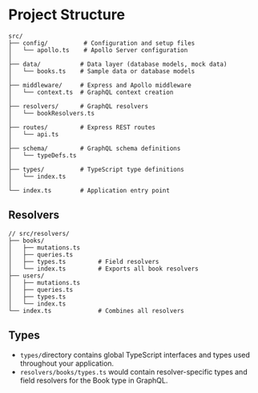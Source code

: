 # Project Structure

```text
src/
├── config/          # Configuration and setup files
│   └── apollo.ts    # Apollo Server configuration
│
├── data/           # Data layer (database models, mock data)
│   └── books.ts    # Sample data or database models
│
├── middleware/     # Express and Apollo middleware
│   └── context.ts  # GraphQL context creation
│
├── resolvers/      # GraphQL resolvers
│   └── bookResolvers.ts
│
├── routes/         # Express REST routes
│   └── api.ts
│
├── schema/         # GraphQL schema definitions
│   └── typeDefs.ts
│
├── types/          # TypeScript type definitions
│   └── index.ts
│
└── index.ts        # Application entry point
```

## Resolvers

```text
// src/resolvers/
├── books/
│   ├── mutations.ts
│   ├── queries.ts
│   ├── types.ts         # Field resolvers
│   └── index.ts         # Exports all book resolvers
├── users/
│   ├── mutations.ts
│   ├── queries.ts
│   ├── types.ts
│   └── index.ts
└── index.ts             # Combines all resolvers
```

## Types

- `types/`directory contains global TypeScript interfaces and types used throughout your application.
- `resolvers/books/types.ts` would contain resolver-specific types and field resolvers for the Book type in GraphQL.
